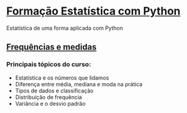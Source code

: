 # [Formação Estatística com Python](https://cursos.alura.com.br/formacao-estatistica-python)
Estatística de uma forma aplicada com Python
## [Frequências e medidas](https://cursos.alura.com.br/course/estatistica-distribuicoes-e-medidas)


### Principais tópicos do curso:
  
* Estatística e os números que lidamos
* Diferença entre média, mediana e moda na prática
* Tipos de dados e classificação
* Distribuição de frequência
* Variância e o desvio padrão
  
